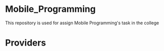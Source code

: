 # Mobile_Programming
This repository is used for assign Mobile Programming's task in the college
# Providers
